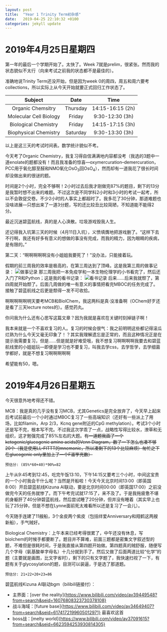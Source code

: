 ```yaml
---
layout: post
title:  "Year 1 Trinity Term初杂感"
date:   2019-04-25 22:10:32 +0100
categories: jekyll update
---
```

# 2019年4月25日星期四

第一年的最后一个学期开始了。太快了。Week 7就是prelim，很紧张。然而我的状态貌似不太行（向来考试之前我的状态都不是最佳的）。

准确地说Trinity Term还没开始，但是因为week 0的周四，周五和周六要考collections，所以实际上从今天开始就要正式回归工作状态了。

|Subject               |Date    |Time            |
|:--------------------:|:------:|:--------------:|
|Organic Chemsitry     |Thursday|14:15-16:15 (2h)|
|Molecular Cell Biology|Friday  |9:30-12:30 (3h) |
|Biological Chemistry  |Friday  |14:15-17:15 (3h)|
|Biophysical Chemistry |Saturday|9:30-13:30 (3h) |

以上是这三天的考试时间表。数学统计貌似不考。

今天考了Organic Chemistry，我复习得自信满满地内容都没考（我选的3题中一道enolate的题都没有！而且我准备的惊喜—oxymercuration–demercuration，PCC用于氧化醇至醛和NMO氧化OsO<sub>3</sub>回OsO<sub>4</sub>），然而却有一道我花了很长时间却没做出来的很谜的题。

时间是2个小时，完全不够啊！2小时过去后我才刚做完87%的题目，剩下的13分是我暂时想不出来的难题。不过这次是不同学科2小时和3小时的考试一起考，所以不会敦促交卷。不少2小时的人事实上都超时了。我多花了30分钟，那道难题也没啥进展—只想出来了一道3分题，写的还比较丑比较简陋，不知道能不能得2分。

最近沉迷碧蓝航线，真的是人心涣散。垃圾游戏毁我人生。

还记得我入坑第三天的时候（4月11日入坑），义愤填膺地把游戏删了。“这样下去不行啊，我还有好多有意义的想做的事没有完成，而我的精力，因为眼睛的疾病，是有限的。”

第二天：“啊啊啊啊啊没有小姐姐我要死了！”没办法，只能接着玩。

假期的前三周我的效率是极高的，在第三周达到了顶峰。这是我第三周的做事记录：
![做事记录](https://i.loli.net/2019/04/26/5cc2246c052c2.png)
那三周我把一本免疫学和一本生物伦理学的小书看完了，然后还入门了R和Python；这是我的看书记录：
![看书记录](https://i.loli.net/2019/04/26/5cc22351f1352.png)
后来……后来我就颓了，第四周就开始颓了。后面几周做的唯一有意义的事情把看完MBOC的任务完成了。接触了碧蓝航线之后更是颓得一发不可收拾。

啊啊啊啊啊明天要考MCB和BiolChem，我这两科是真·没准备啊（OChem好歹还是看了三天lecture notes的）。感觉药丸。

你问我为什么还有心思写这篇文章？因为我就是喜欢在关键时刻掉链子啊！

我本来就是一个不喜欢复习的人。复习的时候会很气：我之前明明这些都记得滚瓜烂熟为什么今天又毫无印象了！？其实我理解遗忘是正常的，而且这种情况正是在提示我需要复习，但是……但是就是好难受哦，我不想复习啊啊啊啊我要去和碧蓝航线里的小姐姐玩—即便是学习也不要复习，叫我去学css，去学哲学，去学细菌学都好，就是不想复习啊啊啊啊啊

希望能有50，嗯。

# 2019年4月26日星期五

今天很意外地考得还不错。

MCB：我是真的几乎没有复习MCB，尤其Genetics是完全放弃了，今天早上起床后考试前最后一个小时通过MBOC复习了一些高端知识（还好有一些派上了用场，比如filamin，Arp 2/3，Kcnq gene附近的CpG methylation）。考试3个小时还是写不完，根本写不完。不过我这次学乖了一点，战略性写得比较水，潦草和无组织，这才勉强完成了85%左右的大题。~~有一道题我画了一个ketogenic/glucogenic amino acids的Venn Diagram，数了一下怎么也凑不够20个（我是使用LL-FITTT的mnemonic，所以凑剩下的13个比较麻烦）匆忙之下在glucogenic only里加上了一个F滥竽充数）~~

```预估分: (85%*60+40)*90%=82```

上午从9:45考到12:45，吃完午饭13:10，下午14:15又要考三个小时，中间这宝贵的一个小时我会干什么呢？当然是开船啦！今天今天北京时间13:00（即英国8:00）开启碧蓝航线Kizuna AI联动，要是北京时间00:00（即英国17:00）之前没做完今天的任务就惨了。而下午考完试就17:15了，来不及了。于是我拖疲惫不堪的身躯肝了40分钟碧蓝航线，然后尝试睡了20分钟，但并没有睡着（其实早上也玩了25分钟，但是不想在Lynne面前死太难看所以还是复习了一会儿）。

今天随手连建了11艘船，3个金皮两个紫皮（包括绊爱Anniversary和翔鹤这两艘新船），手气贼好。

Biological Chemistry：上午本来已经考得很累了，中午还没有休息，写biolchem的时候手都要断了。题目并不算难，前面三题都是密集文字叙述型的题，不难但是很耗时间，于是我直接从第四题开始做。第四题真的贼舒服，随便写几个字母（氨基酸单字母名）十几分就到手了。然后又做了后面两道比较“化学”的题（主要就是画图，比文字省时），剩下的只有文字题了，我快速扫视了一下，有题有关于glycosylation的题，目测可以装逼，于是选了那道题。

```预估分: 21+22+20+23=86```

碧蓝航线Kizuna AI联动bgm（bilibili链接付）：
- 主界面：[over the reality]{https://www.bilibili.com/video/av39449548?from=search&seid=16076808323730378108}
- 战斗海域：[future base]{https://www.bilibili.com/video/av34649407?from=search&seid=6174172199605012971} 最喜欢这首
- boss战：[melty world]{https://www.bilibili.com/video/av37091615?from=search&seid=6623594253930814305}
